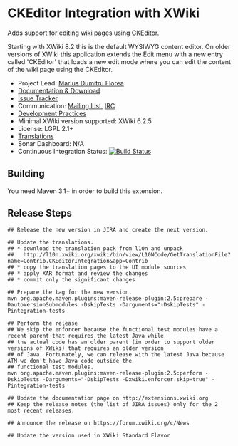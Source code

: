 # CKEditor Integration with XWiki

Adds support for editing wiki pages using [CKEditor](http://ckeditor.com/).

Starting with XWiki 8.2 this is the default WYSIWYG content editor. On older versions of XWiki this application extends the Edit menu with a new entry called 'CKEditor' that loads a new edit mode where you can edit the content of the wiki page using the CKEditor.

* Project Lead: [Marius Dumitru Florea](http://www.xwiki.org/xwiki/bin/view/XWiki/mflorea)
* [Documentation & Download](http://extensions.xwiki.org/xwiki/bin/view/Extension/CKEditor+Integration)
* [Issue Tracker](http://jira.xwiki.org/browse/CKEDITOR)
* Communication: [Mailing List](http://dev.xwiki.org/xwiki/bin/view/Community/MailingLists>), [IRC]( http://dev.xwiki.org/xwiki/bin/view/Community/IRC)
* [Development Practices](http://dev.xwiki.org)
* Minimal XWiki version supported: XWiki 6.2.5
* License: LGPL 2.1+
* [Translations](http://l10n.xwiki.org/xwiki/bin/view/Contrib/CKEditorIntegration)
* Sonar Dashboard: N/A
* Continuous Integration Status: [![Build Status](http://ci.xwiki.org/job/XWiki%20Contrib/job/application-ckeditor/job/master/badge/icon)](http://ci.xwiki.org/view/Contrib/job/XWiki%20Contrib/job/application-ckeditor/job/master/)

## Building

You need Maven 3.1+ in order to build this extension.

## Release Steps

    ## Release the new version in JIRA and create the next version.

    ## Update the translations.
    ## * download the translation pack from l10n and unpack
    ##   http://l10n.xwiki.org/xwiki/bin/view/L10NCode/GetTranslationFile?name=Contrib.CKEditorIntegration&app=Contrib
    ## * copy the translation pages to the UI module sources
    ## * apply XAR format and review the changes
    ## * commit only the significant changes

    ## Prepare the tag for the new version.
    mvn org.apache.maven.plugins:maven-release-plugin:2.5:prepare -DautoVersionSubmodules -DskipTests -Darguments="-DskipTests" -Pintegration-tests

    ## Perform the release
    ## We skip the enforcer because the functional test modules have a recent parent that requires the latest Java while
    ## the actual code has an older parent (in order to support older versions of XWiki) that requires an older version
    ## of Java. Fortunately, we can release with the latest Java because ATM we don't have Java code outside the
    ## functional test modules.
    mvn org.apache.maven.plugins:maven-release-plugin:2.5:perform -DskipTests -Darguments="-DskipTests -Dxwiki.enforcer.skip=true" -Pintegration-tests

    ## Update the documentation page on http://extensions.xwiki.org
    ## Keep the release notes (the list of JIRA issues) only for the 2 most recent releases.

    ## Announce the release on https://forum.xwiki.org/c/News

    ## Update the version used in XWiki Standard Flavor

